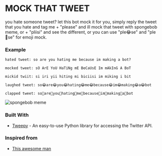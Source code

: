 # MOCK THAT TWEET

you hate someone tweet? let this bot mock it for you, simply reply the tweet that you hate and tag me + "please" and ill mock that tweet with spongebob meme, or + "pliisi" and see the different, or you can use "ple😂se" and "ple👏se" for emoji mock.

### Example

```
hated tweet: so are you hating me because im making a bot?

mocked tweet: sO ArE YoU HaTiNg mE BeCaUsE Im mAkInG A BoT

mickid twiit: si iri yii hiting mi biciisi im miking i bit

laughed tweet: so😂are😂you😂hating😂me😂because😂im😂making😂a😂bot

clapped tweet: so👏are👏you👏hating👏me👏because👏im👏making👏a👏bot
```

![spongebob meme](https://i.ibb.co/zQZswnP/meme-new-format-github.png)

### Built With

- [Tweepy](https://www.tweepy.org/) - An easy-to-use Python library for accessing the Twitter API.

### Inspired from

- [This awesome man](https://blog.lipsumarium.com/caption-memes-in-python/)
